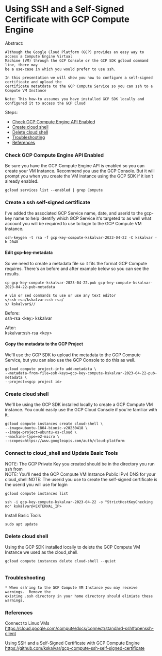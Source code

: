 Using SSH and a Self-Signed Certificate with GCP Compute Engine  
=======================================================
Abstract:
```
Although the Google Cloud Platform (GCP) provides an easy way to access a Compute Engine Virtual
Machine (VM) through the GCP Console or the GCP SDK gcloud command line, there may
be a use-case in which you would prefer to use ssh.

In this presentation we will show you how to configure a self-signed certificate and upload the 
certificate metatdata to the GCP Compute Service so you can ssh to a Compute VM Instance

```
```
Note: This how-to assumes you have installed GCP SDK locally and configured it to access the GCP Cloud

```
Steps:  
* [Check GCP Compute Engine API Enabled](#Check-GCP-Compute-Engine-API-Enabled)
* [Create cloud shell](#Create-cloud-shell)
* [Delete cloud shell](#Delete-cloud-shell)
* [Troubleshooting](#Troubleshooting)
* [References](#References)

### Check GCP Compute Engine API Enabled

Be sure you have the GCP Compute Engine API is enabled so you can create your VM Instance.
Recommend you use the GCP Console.  But it will prompt you when you create the VM Instance using
the GCP SDK if it isn't already enabled.

```
gcloud services list --enabled | grep Compute

```

### Create a ssh self-signed certificate

I've added the associated GCP Service name, date, and userid to the gcp-key name to help identify
which GCP Service it's targeted to as well what account you will be required to use to login to the
GCP Compute VM Instance.

```
ssh-keygen -t rsa -f gcp-key-compute-kskalvar-2023-04-22 -C kskalvar -b 2048

```

#### Edit gcp-key-metadata

So we need to create a metadata file so it fits the format GCP Compute requires.  There's an
before and after example below so you can see the results.

```
cp gcp-key-compute-kskalvar-2023-04-22.pub gcp-key-compute-kskalvar-2023-04-22-pub-metadata

# vim or sed commands to use or use any text editor
s/ssh-rsa/kskalvar:ssh-rsa/
s/ kskalvar$//

```
Before:  
ssh-rsa \<key\> kskalvar

After:  
kskalvar:ssh-rsa \<key\>

#### Copy the metadata to the GCP Project 

We'll use the GCP SDK to upload the metadata to the GCP Compute Service, but you can also use
the GCP Console to do this as well.

```
gcloud compute project-info add-metadata \
--metadata-from-file=ssh-keys=gcp-key-compute-kskalvar-2023-04-22-pub-metadata \
--project=<gcp project id>

```
### Create cloud shell

We'll be using the GCP SDK installed locally to create a GCP Compute VM instance.  You could
easily use the GCP Cloud Console if you're familiar with it.

```
gcloud compute instances create cloud-shell \
--image=ubuntu-1804-bionic-v20230418 \
--image-project=ubuntu-os-cloud \
--machine-type=e2-micro \
--scopes=https://www.googleapis.com/auth/cloud-platform

```
### Connect to cloud_shell and Update Basic Tools

NOTE: The GCP Private Key you created should be in the directory you run ssh from  
NOTE: You'll need the GCP Compute VM Instance Public IPv4 DNS for your cloud_shell
NOTE: The userid you use to create the self-signed certificate is the userid you will use for login

```
gcloud compute instances list

```
```
ssh -i gcp-key-compute-kskalvar-2023-04-22 -o "StrictHostKeyChecking no" kskalvar@<EXTERNAL_IP>

```
Install Basic Tools
```
sudo apt update

```
### Delete cloud shell

Using the GCP SDK installed locally to delete the GCP Compute VM Instance we used as the cloud_shell.
```
gcloud compute instances delete cloud-shell --quiet
 
```
### Troubleshooting

```
* When ssh'ing to the GCP Compute VM Instance you may receive warnings.  Remove the
existing .ssh directory in your home directory should elimiate these warnings.

```

### References

Connect to Linux VMs  
https://cloud.google.com/compute/docs/connect/standard-ssh#openssh-client

Using SSH and a Self-Signed Certificate with GCP Compute Engine  
https://github.com/kskalvar/gcp-compute-ssh-self-signed-certificate


